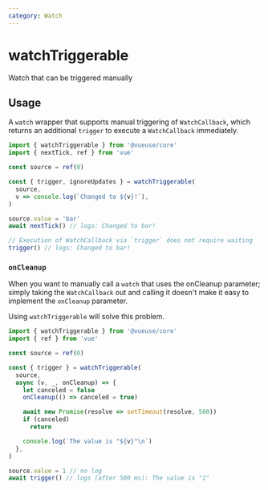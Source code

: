 ```yaml
---
category: Watch
---
```


# watchTriggerable

Watch that can be triggered manually

## Usage

A `watch` wrapper that supports manual triggering of `WatchCallback`, which returns an additional `trigger` to execute a `WatchCallback` immediately.

```ts
import { watchTriggerable } from '@vueuse/core'
import { nextTick, ref } from 'vue'

const source = ref(0)

const { trigger, ignoreUpdates } = watchTriggerable(
  source,
  v => console.log(`Changed to ${v}!`),
)

source.value = 'bar'
await nextTick() // logs: Changed to bar!

// Execution of WatchCallback via `trigger` does not require waiting
trigger() // logs: Changed to bar!
```

### `onCleanup`

When you want to manually call a `watch` that uses the onCleanup parameter; simply taking the `WatchCallback` out and calling it doesn't make it easy to implement the `onCleanup` parameter.

Using `watchTriggerable` will solve this problem.

```ts
import { watchTriggerable } from '@vueuse/core'
import { ref } from 'vue'

const source = ref(0)

const { trigger } = watchTriggerable(
  source,
  async (v, _, onCleanup) => {
    let canceled = false
    onCleanup(() => canceled = true)

    await new Promise(resolve => setTimeout(resolve, 500))
    if (canceled)
      return

    console.log(`The value is "${v}"\n`)
  },
)

source.value = 1 // no log
await trigger() // logs (after 500 ms): The value is "1"
```
